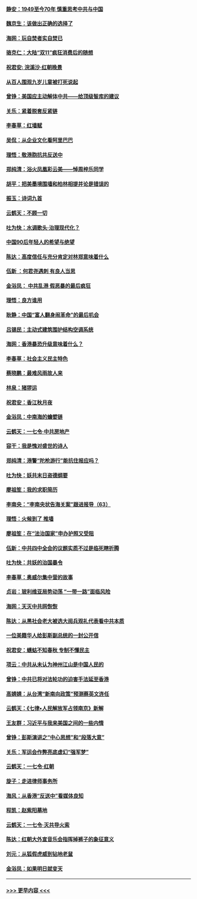 #### [静安：1949至今70年 慎重思考中共与中国](../pages/nsc993/n11651244.md?t=11140401) 
#### [魏京生：该做出正确的选择了](../pages/nsc993/n11653084.md?t=11140401) 
#### [海网：玩自焚者实自焚已](../pages/nsc993/n11652423.md?t=11140401) 
#### [骆克仁：大陆“双11”疯狂消费后的随想](../pages/nsc993/n11652305.md?t=11140401) 
#### [祝君安: 浣溪沙·红朝晚景](../pages/nsc993/n11652258.md?t=11140401) 
#### [从百人围观九岁儿童被打死说起](../pages/nsc993/n11651030.md?t=11140401) 
#### [曾铮：美国应主动解体中共——给顶级智库的建议](../pages/nsc993/n11649888.md?t=11140401) 
#### [关乐：紧着脱套反紧链](../pages/nsc993/n11649069.md?t=11140401) 
#### [李春草：红墙赋](../pages/nsc993/n11646389.md?t=11140401) 
#### [吴侃：从企业文化看阿里巴巴](../pages/nsc993/n11645476.md?t=11140401) 
#### [理悟：敬港胞抗共反送中](../pages/nsc993/n11645466.md?t=11140401) 
#### [郑纯清：浴火凤凰彩云美——悼周梓乐同学](../pages/nsc993/n11645155.md?t=11140401) 
#### [胡平：把美墨境围墙和柏林相提并论是错误的](../pages/nsc993/n11645134.md?t=11140401) 
#### [振玉：诗词九首](../pages/nsc993/n11644081.md?t=11140401) 
#### [云鹤天：不顾一切](../pages/nsc993/n11643508.md?t=11140401) 
#### [吐为快：水调歌头·治理现代化？](../pages/nsc993/n11643485.md?t=11140401) 
#### [中国90后年轻人的希望与绝望](../pages/nsc993/n11642317.md?t=11140401) 
#### [陈达：高度信任与充分肯定对林郑意味着什么](../pages/nsc993/n11641441.md?t=11140401) 
#### [伍新 ：何君尧遇刺 有良人当思](../pages/nsc993/n11641503.md?t=11140401) 
#### [金浴凤： 中共乱港  假恶暴的最后疯狂](../pages/nsc993/n11641495.md?t=11140401) 
#### [理悟：良方谁用](../pages/nsc993/n11641463.md?t=11140401) 
#### [耿静：中国“富人翻身闹革命”的最后机会](../pages/nsc993/n11640655.md?t=11140401) 
#### [吕锡民：主动式建筑围护结构空调系统](../pages/nsc993/n11640168.md?t=11140401) 
#### [海网：香港暴恐升级意味着什么？](../pages/nsc993/n11635904.md?t=11140401) 
#### [李春草：社会主义民主特色](../pages/nsc993/n11634657.md?t=11140401) 
#### [蔡晓鹏：最难风雨故人来](../pages/nsc993/n11633145.md?t=11140401) 
#### [林泉：猪猡运](../pages/nsc993/n11631469.md?t=11140401) 
#### [祝君安：香江秋月夜](../pages/nsc993/n11631440.md?t=11140401) 
#### [金浴凤：中南海的蟾嬖链](../pages/nsc993/n11631290.md?t=11140401) 
#### [云鹤天：一七令·中共房地产](../pages/nsc993/n11630084.md?t=11140401) 
#### [容干：我是愧对盛世的诗人](../pages/nsc993/n11630059.md?t=11140401) 
#### [郑纯清：港警“陀枪游行”能抗住报应吗？](../pages/nsc993/n11629999.md?t=11140401) 
#### [吐为快：妖共末日盗德纲要](../pages/nsc993/n11628610.md?t=11140401) 
#### [廖祖笙：我的求职简历](../pages/nsc993/n11628492.md?t=11140401) 
#### [李南央：“李南央状告海关案”跟进报导（63）](../pages/nsc993/n11627039.md?t=11140401) 
#### [理悟：火候到了 推墙](../pages/nsc993/n11626917.md?t=11140401) 
#### [廖祖笙：在“法治国家”申办护照又受阻](../pages/nsc993/n11626500.md?t=11140401) 
#### [伍新：中共四中全会的议题实质不过是临死瞎折腾](../pages/nsc993/n11621774.md?t=11140401) 
#### [吐为快：共妖的治国暴令](../pages/nsc993/n11621401.md?t=11140401) 
#### [李春草：奥威尔集中营的故事](../pages/nsc993/n11621373.md?t=11140401) 
#### [贞岩：玻利维亚局势动荡 “一带一路”面临风险](../pages/nsc993/n11619480.md?t=11140401) 
#### [海网：天灭中共网恢恢](../pages/nsc993/n11618261.md?t=11140401) 
#### [陈达：从黑社会老大被选大阅兵观礼代表看中共本质](../pages/nsc993/n11618229.md?t=11140401) 
#### [一位美籍华人给彭斯副总统的一封公开信](../pages/nsc993/n11616906.md?t=11140401) 
#### [祝君安：蟪蛄不知春秋  专制不懂民主](../pages/nsc993/n11616882.md?t=11140401) 
#### [项云：中共从未认为神州江山是中国人民的](../pages/nsc993/n11616763.md?t=11140401) 
#### [曾铮：中共已将对法轮功的迫害手法延至香港](../pages/nsc993/n11616561.md?t=11140401) 
#### [高婧婧：从台湾“新南向政策”预测蔡英文连任](../pages/nsc993/n11616518.md?t=11140401) 
#### [云鹤天：《七律▪人民解放军占领南京》新解](../pages/nsc993/n11616490.md?t=11140401) 
#### [王友群：习近平与我来美国之间的一些内情](../pages/nsc993/n11615052.md?t=11140401) 
#### [曾铮：彭斯演讲之“中心思想”和“段落大意”](../pages/nsc993/n11615020.md?t=11140401) 
#### [关乐：军运会作弊亮底虚幻“强军梦”](../pages/nsc993/n11615008.md?t=11140401) 
#### [云鹤天：一七令‧红朝](../pages/nsc993/n11615000.md?t=11140401) 
#### [旋子：走进律师事务所](../pages/nsc993/n11614894.md?t=11140401) 
#### [海风：从香港“反送中”看媒体良知](../pages/nsc993/n11614480.md?t=11140401) 
#### [程凯：赵紫阳墓地](../pages/nsc993/n11614464.md?t=11140401) 
#### [云鹤天：一七令‧灭共导火索](../pages/nsc993/n11613471.md?t=11140401) 
#### [陈达：红朝大外宣音乐会指挥掉裤子的象征意义](../pages/nsc993/n11613456.md?t=11140401) 
#### [刘元：从狐假虎威到钻地老鼠](../pages/nsc993/n11612832.md?t=11140401) 
#### [金浴凤：如果明日就变天](../pages/nsc993/n11611135.md?t=11140401) 

----
#### [ >>> 更早内容 <<< ](../indexes/nsc993-earlier.md)
